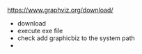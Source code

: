 https://www.graphviz.org/download/

- download
- execute exe file
- check add graphicbiz to the system path
- 
